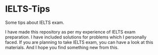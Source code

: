 # IELTS-Tips
Some tips about IELTS exam.

I have made this repository as per my experience of IELTS exam preparation. I have included solutions for problems which I personally faced.
If you are planning to take IELTS exam, you can have a look at this materials.
And I hope you find something new from this.
